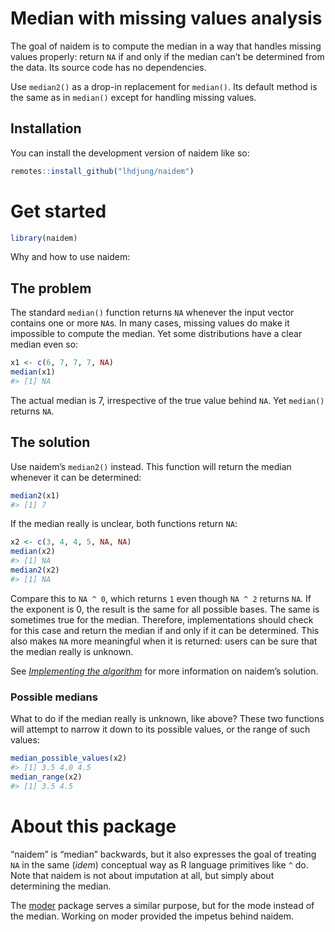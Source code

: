 
<!-- README.md is generated from README.Rmd. Please edit that file -->

# Median with missing values analysis

<!-- badges: start -->
<!-- badges: end -->

The goal of naidem is to compute the median in a way that handles
missing values properly: return `NA` if and only if the median can’t be
determined from the data. Its source code has no dependencies.

Use `median2()` as a drop-in replacement for `median()`. Its default
method is the same as in `median()` except for handling missing values.

## Installation

You can install the development version of naidem like so:

``` r
remotes::install_github("lhdjung/naidem")
```

# Get started

``` r
library(naidem)
```

Why and how to use naidem:

## The problem

The standard `median()` function returns `NA` whenever the input vector
contains one or more `NA`s. In many cases, missing values do make it
impossible to compute the median. Yet some distributions have a clear
median even so:

``` r
x1 <- c(6, 7, 7, 7, NA)
median(x1)
#> [1] NA
```

The actual median is 7, irrespective of the true value behind `NA`. Yet
`median()` returns `NA`.

## The solution

Use naidem’s `median2()` instead. This function will return the median
whenever it can be determined:

``` r
median2(x1)
#> [1] 7
```

If the median really is unclear, both functions return `NA`:

``` r
x2 <- c(3, 4, 4, 5, NA, NA)
median(x2)
#> [1] NA
median2(x2)
#> [1] NA
```

Compare this to `NA ^ 0`, which returns `1` even though `NA ^ 2` returns
`NA`. If the exponent is 0, the result is the same for all possible
bases. The same is sometimes true for the median. Therefore,
implementations should check for this case and return the median if and
only if it can be determined. This also makes `NA` more meaningful when
it is returned: users can be sure that the median really is unknown.

See [*Implementing the
algorithm*](https://lhdjung.github.io/naidem/articles/algorithm.html)
for more information on naidem’s solution.

### Possible medians

What to do if the median really is unknown, like above? These two
functions will attempt to narrow it down to its possible values, or the
range of such values:

``` r
median_possible_values(x2)
#> [1] 3.5 4.0 4.5
median_range(x2)
#> [1] 3.5 4.5
```

# About this package

“naidem” is “median” backwards, but it also expresses the goal of
treating `NA` in the same (*idem*) conceptual way as R language
primitives like `^` do. Note that naidem is not about imputation at all,
but simply about determining the median.

The [moder](https://github.com/lhdjung/moder) package serves a similar
purpose, but for the mode instead of the median. Working on moder
provided the impetus behind naidem.
